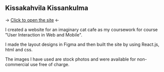 ## Kissakahvila Kissankulma

-> <a href="https://satukon.github.io/" target="_blank">Click to open the site</a> <-

I created a website for an imaginary cat cafe as my coursework for course "User Interaction in Web and Mobile".

I made the layout designs in Figma and then built the site by using React.js, html and css.

The images I have used are stock photos and were available for non-commercial use free of charge.
